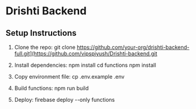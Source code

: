 # Drishti Backend

## Setup Instructions

1. Clone the repo:
   git clone https://github.com/your-org/drishti-backend-full.git](https://github.com/vipspiyush/Drishti-backend.git

2. Install dependencies:
   npm install
   cd functions
   npm install

3. Copy environment file:
   cp .env.example .env

4. Build functions:
   npm run build

5. Deploy:
   firebase deploy --only functions
